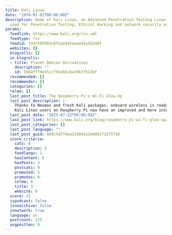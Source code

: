 ```yaml
---
title: Kali Linux
date: "1970-01-01T00:00:00Z"
description: Home of Kali Linux, an Advanced Penetration Testing Linux distribution
  used for Penetration Testing, Ethical Hacking and network security assessments.
params:
  feedlink: https://www.kali.org/rss.xml
  feedtype: rss
  feedid: 3347505983c8fe2e842eaae41a5b240f
  websites: {}
  blogrolls: []
  in_blogrolls:
  - title: Planet Debian Derivatives
    description: ""
    id: 16b4fff0a55ccf954bbc8a70b37513bf
  recommended: []
  recommender: []
  categories: []
  relme: {}
  last_post_title: The Raspberry Pi's Wi-Fi Glow-Up
  last_post_description: |-
    Thanks to Nexmon and fresh Kali packages, onboard wireless is ready for monitor mode and injection (again!).
    Kali Linux users on Raspberry Pi now have an improved and more integrated way to use the
  last_post_date: "2025-07-22T00:00:00Z"
  last_post_link: https://www.kali.org/blog/raspberry-pi-wi-fi-glow-up/
  last_post_categories: []
  last_post_language: ""
  last_post_guid: 868c5df74ea21d8de12e60d171675716
  score_criteria:
    cats: 0
    description: 3
    feedlangs: 1
    hasContent: 0
    hasPosts: 3
    postcats: 0
    promoted: 5
    promotes: 0
    relme: 0
    title: 3
    website: 0
  score: 15
  ispodcast: false
  isnoarchive: false
  innetwork: true
  language: en
  postcount: 125
  avgpostlen: 0
---
```

